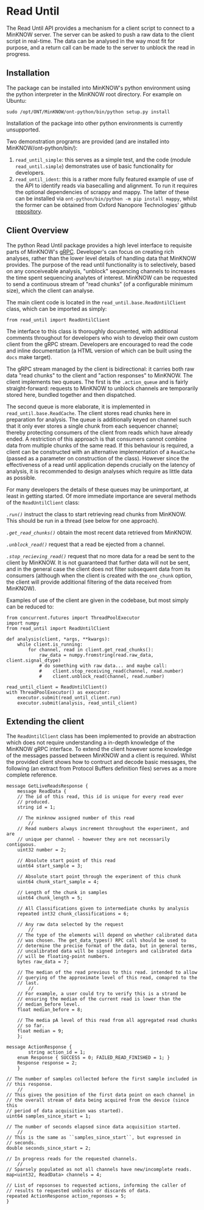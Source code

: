 Read Until
==========

The Read Until API provides a mechanism for a client script to connect to a
MinKNOW server. The server can be asked to push a raw data to the client script
in real-time. The data can be analysed in the way most fit for purpose, and a
return call can be made to the server to unblock the read in progress.

Installation
------------

The package can be installed into MinKNOW's python environment using the python
interpreter in the MinKNOW root directory. For example on Ubuntu:

    sudo /opt/ONT/MinKNOW/ont-python/bin/python setup.py install

Installation of the package into other python environments is currently
unsupported.

Two demonstration programs are provided (and are installed into
MinKNOW/ont-python/bin/):

   1.  `read_until_simple`: this serves as a simple test, and the code
       (module `read_until.simple`) demonstrates use of basic functionality
       for developers.
   2.  `read_until_ident`: this is a rather more fully featured example of use
       of the API to identify reads via basecalling and alignment. To run it
       requires the optional dependencies of scrappy and mappy. The latter of
       these can be installed via `ont-python/bin/python -m pip install mappy`,
       whilst the former can be obtained from Oxford Nanopore Technologies'
       github [repository](https://github.com/nanoporetech/scrappie).


Client Overview
---------------

The python Read Until package provides a high level interface to requisite
parts of MinKNOW's [gRPC](https://grpc.io/). Developer's can focus on creating
rich analyses, rather than the lower level details of handling data that
MinKNOW provides. The purpose of the read until functionality is to
selectively, based on any conceiveable analysis, "unblock" sequencing channels
to increases the time spent sequencing analytes of interest. MinKNOW can be
requested to send a continuous stream of "read chunks" (of a configurable
minimum size), which the client can analyse.

The main client code is located in the `read_until.base.ReadUntilClient` class,
which can be imported as simply:

    from read_until import ReadUntilClient

The interface to this class is thoroughly documented, with additional comments
throughout for developers who wish to develop their own custom client from the
gRPC stream. Developers are encouraged to read the code and inline documentation
(a HTML version of which can be built using the `docs` make target). 

The gRPC stream managed by the client is bidirectional: it carries both raw data
"read chunks" to the client and "action responses" to MinKNOW. The client
implements two queues. The first is the `.action_queue` and is fairly
straight-forward: requests to MinKNOW to unblock channels are temporarily stored
here, bundled together and then dispatched.

The second queue is more elaborate, it is implemented in
`read_until.base.ReadCache`. The client stores read chunks here in preparation
for analysis. The queue is additionally keyed on channel such that it only ever
stores a single chunk from each sequencer channel; thereby protecting consumers
of the client from reads which have already ended. A restriction of this
approach is that consumers cannot combine data from multiple chunks of the same
read. If this behaviour is required, a client can be constructed with an
alternative implementation of a `ReadCache` (passed as a parameter on
construction of the class). However since the effectiveness of a read until
application depends crucially on the latency of analysis, it is recommended to
design analyses which require as little data as possible.

For many developers the details of these queues may be unimportant, at least in
getting started. Of more immediate importance are several methods of the
`ReadUntilClient` class:

*`.run()`*
instruct the class to start retrieving read chunks from MinKNOW. This should be
run in a thread (see below for one approach).

*`.get_read_chunks()`*
obtain the most recent data retrieved from MinKNOW.

*`.unblock_read()`*
request that a read be ejected from a channel.

*`.stop_recieving_read()`*
request that no more data for a read be sent to the client by MinKNOW. It is not
guaranteed that further data will not be sent, and in the general case the
client does not filter subsequent data from its consumers (although when the
client is created with the `one_chunk` option, the client will provide
additional filtering of the data received from MinKNOW).

Examples of use of the client are given in the codebase, but most simply can be
reduced to:

    from concurrent.futures import ThreadPoolExecutor
    import numpy
    from read_until import ReadUntilClient

    def analysis(client, *args, **kwargs):
        while client.is_running:
            for channel, read in client.get_read_chunks():
                raw_data = numpy.fromstring(read.raw_data, client.signal_dtype)
                # do something with raw data... and maybe call:
                #    client.stop_receiving_read(channel, read.number)
                #    client.unblock_read(channel, read.number)
    
    read_until_client = ReadUntilClient()
    with ThreadPoolExecutor() as executor:
        executor.submit(read_until_client.run)
        executor.submit(analysis, read_until_client)


Extending the client
--------------------

The `ReadUntilClient` class has been implemented to provide an abstraction which
does not require understanding a in-depth knowledge of the MinKNOW gRPC
interface. To extend the client however some knowledge of the messages passed
between MinKNOW and a client is required. Whilst the provided client shows how
to contruct and decode basic messages, the following (an extract from Protocol
Buffers definition files) serves as a more complete reference.


    message GetLiveReadsResponse {
        message ReadData {
	    // The id of this read, this id is unique for every read ever
	    // produced.
	    string id = 1;
    
	    // The minknow assigned number of this read
            //
	    // Read numbers always increment throughout the experiment, and are
	    // unique per channel - however they are not necessarily contiguous.
	    uint32 number = 2;
    
	    // Absolute start point of this read
	    uint64 start_sample = 3;
    
	    // Absolute start point through the experiment of this chunk
	    uint64 chunk_start_sample = 4;
    
	    // Length of the chunk in samples
	    uint64 chunk_length = 5;
    
	    // All Classifications given to intermediate chunks by analysis
	    repeated int32 chunk_classifications = 6;
    
	    // Any raw data selected by the request
            //
	    // The type of the elements will depend on whether calibrated data
	    // was chosen. The get_data_types() RPC call should be used to
	    // determine the precise format of the data, but in general terms,
	    // uncalibrated data will be signed integers and calibrated data
	    // will be floating-point numbers.
	    bytes raw_data = 7;
    
	    // The median of the read previous to this read. intended to allow
	    // querying of the approximate level of this read, comapred to the
	    // last.
            //
	    // For example, a user could try to verify this is a strand be
	    // ensuring the median of the current read is lower than the
	    // median_before level.
	    float median_before = 8;
    
	    // The media pA level of this read from all aggregated read chunks
	    // so far.
	    float median = 9;
        };
    
	message ActionResponse {
            string action_id = 1;
	    enum Response { SUCCESS = 0; FAILED_READ_FINISHED = 1; }
	    Response response = 2;
        }
    
	// The number of samples collected before the first sample included in
	// this response.
        //
	// This gives the position of the first data point on each channel in
	// the overall stream of data being acquired from the device (since this
	// period of data acquisition was started).
	uint64 samples_since_start = 1;
    
	// The number of seconds elapsed since data acquisition started.
        //
	// This is the same as ``samples_since_start``, but expressed in
	// seconds.
	double seconds_since_start = 2;
    
	// In progress reads for the requested channels.
        //
	// Sparsely populated as not all channels have new/incomplete reads.
	map<uint32, ReadData> channels = 4;
    
	// List of repsonses to requested actions, informing the caller of
	// results to requested unblocks or discards of data.
	repeated ActionResponse action_reponses = 5;
    }

